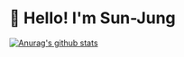 # 🍮 Hello! I'm Sun-Jung


[![Anurag's github stats](https://github-readme-stats.vercel.app/api?username=sunmon&hide=stars,contribs&count_private=true&show_icons=true&theme=vue-dark)](https://github.com/anuraghazra/github-readme-stats)

